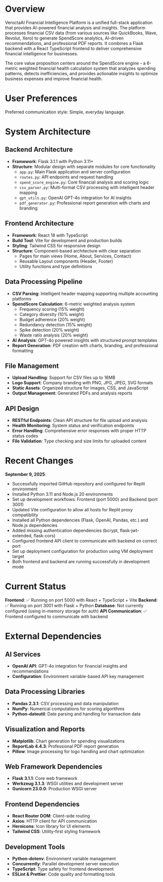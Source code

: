 # Overview

VeroctaAI Financial Intelligence Platform is a unified full-stack application that provides AI-powered financial analysis and insights. The platform processes financial CSV data (from various sources like QuickBooks, Wave, Revolut, Xero) to generate SpendScore analytics, AI-driven recommendations, and professional PDF reports. It combines a Flask backend with a React TypeScript frontend to deliver comprehensive financial intelligence for businesses.

The core value proposition centers around the SpendScore engine - a 6-metric weighted financial health calculation system that analyzes spending patterns, detects inefficiencies, and provides actionable insights to optimize business expenses and improve financial health.

# User Preferences

Preferred communication style: Simple, everyday language.

# System Architecture

## Backend Architecture
- **Framework**: Flask 3.1.1 with Python 3.11+
- **Structure**: Modular design with separate modules for core functionality
  - `app.py`: Main Flask application and server configuration
  - `routes.py`: API endpoints and request handling
  - `spend_score_engine.py`: Core financial analysis and scoring logic
  - `csv_parser.py`: Multi-format CSV processing with intelligent header mapping
  - `gpt_utils.py`: OpenAI GPT-4o integration for AI insights
  - `pdf_generator.py`: Professional report generation with charts and branding

## Frontend Architecture
- **Framework**: React 18 with TypeScript
- **Build Tool**: Vite for development and production builds
- **Styling**: Tailwind CSS for responsive design
- **Structure**: Component-based architecture with clear separation
  - Pages for main views (Home, About, Services, Contact)
  - Reusable Layout components (Header, Footer)
  - Utility functions and type definitions

## Data Processing Pipeline
- **CSV Parsing**: Intelligent header mapping supporting multiple accounting platforms
- **SpendScore Calculation**: 6-metric weighted analysis system
  - Frequency scoring (15% weight)
  - Category diversity (10% weight) 
  - Budget adherence (20% weight)
  - Redundancy detection (15% weight)
  - Spike detection (20% weight)
  - Waste ratio analysis (20% weight)
- **AI Analysis**: GPT-4o powered insights with structured prompt templates
- **Report Generation**: PDF creation with charts, branding, and professional formatting

## File Management
- **Upload Handling**: Support for CSV files up to 16MB
- **Logo Support**: Company branding with PNG, JPG, JPEG, SVG formats
- **Static Assets**: Organized structure for images, CSS, and JavaScript
- **Output Management**: Generated PDFs and analysis reports

## API Design
- **RESTful Endpoints**: Clean API structure for file upload and analysis
- **Health Monitoring**: System status and verification endpoints  
- **Error Handling**: Comprehensive error responses with proper HTTP status codes
- **File Validation**: Type checking and size limits for uploaded content

# Recent Changes

**September 9, 2025**: 
- Successfully imported GitHub repository and configured for Replit environment
- Installed Python 3.11 and Node.js 20 environments
- Set up development workflows: Frontend (port 5000) and Backend (port 3001)
- Updated Vite configuration to allow all hosts for Replit proxy compatibility
- Installed all Python dependencies (Flask, OpenAI, Pandas, etc.) and Node.js dependencies
- Added missing authentication dependencies (bcrypt, flask-jwt-extended, flask-cors)
- Configured frontend API client to communicate with backend on correct port
- Set up deployment configuration for production using VM deployment target
- Both frontend and backend are running successfully in development mode

# Current Status

**Frontend**: ✅ Running on port 5000 with React + TypeScript + Vite
**Backend**: ✅ Running on port 3001 with Flask + Python
**Database**: Not currently configured (using in-memory storage for auth)
**API Communication**: ✅ Frontend configured to communicate with backend

# External Dependencies

## AI Services
- **OpenAI API**: GPT-4o integration for financial insights and recommendations
- **Configuration**: Environment variable-based API key management

## Data Processing Libraries
- **Pandas 2.3.1**: CSV processing and data manipulation
- **NumPy**: Numerical computations for scoring algorithms
- **Python-dateutil**: Date parsing and handling for transaction data

## Visualization and Reports
- **Matplotlib**: Chart generation for spending visualizations
- **ReportLab 4.4.3**: Professional PDF report generation
- **Pillow**: Image processing for logo handling and chart optimization

## Web Framework Dependencies
- **Flask 3.1.1**: Core web framework
- **Werkzeug 3.1.3**: WSGI utilities and development server
- **Gunicorn 23.0.0**: Production WSGI server

## Frontend Dependencies
- **React Router DOM**: Client-side routing
- **Axios**: HTTP client for API communication
- **Heroicons**: Icon library for UI elements
- **Tailwind CSS**: Utility-first styling framework

## Development Tools
- **Python-dotenv**: Environment variable management
- **Concurrently**: Parallel development server execution
- **TypeScript**: Type safety for frontend development
- **ESLint & Prettier**: Code quality and formatting tools